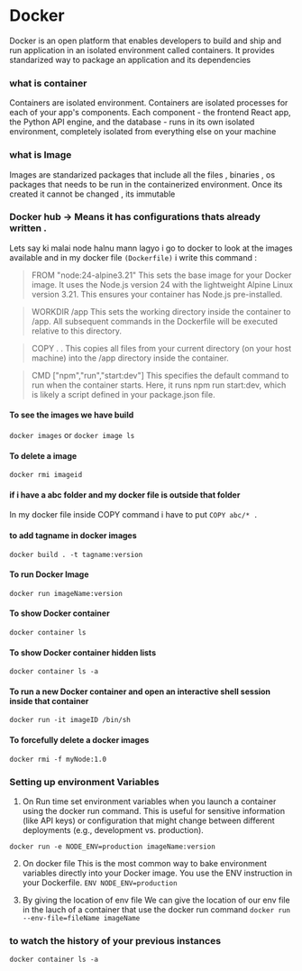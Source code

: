 # Docker
Docker is an open platform that enables developers to build and ship and run application in an isolated environment called containers. It provides standarized way to package an application and its dependencies

### what is container
Containers are isolated environment. Containers are isolated processes for each of your app's components. Each component - the frontend React app, the Python API engine, and the database - runs in its own isolated environment, completely isolated from everything else on your machine

### what is Image 
Images are standarized packages that include all the files , binaries , os packages that needs to be run in the containerized environment. Once its created it cannot be changed , its immutable

### Docker hub -> Means it has configurations thats already written . 
Lets say ki malai node halnu mann lagyo i go to docker to look at the images available and in my docker file `(Dockerfile)` i write this command :

> FROM "node:24-alpine3.21"
This sets the base image for your Docker image. It uses the Node.js version 24 with the lightweight Alpine Linux version 3.21. This ensures your container has Node.js pre-installed.


> WORKDIR /app
This sets the working directory inside the container to /app. All subsequent commands in the Dockerfile will be executed relative to this directory.


> COPY . .
This copies all files from your current directory (on your host machine) into the /app directory inside the container.


> CMD ["npm","run","start:dev"]
This specifies the default command to run when the container starts. Here, it runs npm run start:dev, which is likely a script defined in your package.json file.

#### To see the images we have build
`docker images` or `docker image ls`

#### To delete a image 
`docker rmi imageid`

#### if i have a abc folder and my docker file is outside that folder
In my docker file inside COPY command i have to put
`COPY abc/* .`

#### to add tagname in docker images
`docker build . -t tagname:version`


#### To run Docker Image
`docker run imageName:version`


#### To show Docker container
`docker container ls`


#### To show Docker container hidden lists
`docker container ls -a`

#### To run a new Docker container and open an interactive shell session inside that container 
`docker run -it imageID /bin/sh`

#### To forcefully delete a docker images  
`docker rmi -f myNode:1.0`

### Setting up environment Variables
1. On Run time 
set environment variables when you launch a container using the docker run command. This is useful for sensitive information (like API keys) or configuration that might change between different deployments (e.g., development vs. production).

```
docker run -e NODE_ENV=production imageName:version
```

2. On docker file 
This is the most common way to bake environment variables directly into your Docker image. You use the ENV instruction in your Dockerfile.
`ENV NODE_ENV=production`

3. By giving the location of env file
We can give the location of our env file in the lauch of a container that use the docker run command 
`docker run --env-file=fileName imageName`

### to watch the history of your previous instances 
`docker container ls -a`